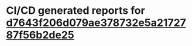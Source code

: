 # CI/CD generated reports for [d7643f206d079ae378732e5a2172787f56b2de25](https://github.com/hydephp/develop/commit/d7643f206d079ae378732e5a2172787f56b2de25)
